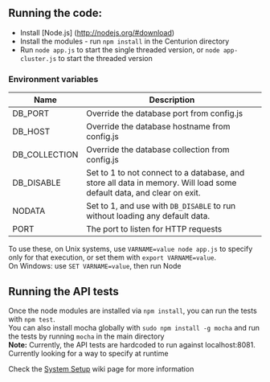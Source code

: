 ## Running the code:
* Install [Node.js] (http://nodejs.org/#download)
* Install the modules - run `npm install` in the Centurion directory
* Run `node app.js` to start the single threaded version, or `node app-cluster.js` to start the threaded version

### Environment variables

| Name | Description |
|------|-------------|
| DB_PORT | Override the database port from config.js |
| DB_HOST | Override the database hostname from config.js |
| DB_COLLECTION | Override the database collection from config.js |
| DB_DISABLE | Set to 1 to not connect to a database, and store all data in memory. Will load some default data, and clear on exit. |
| NODATA | Set to 1, and use with `DB_DISABLE` to run without loading any default data. |
| PORT | The port to listen for HTTP requests |

To use these, on Unix systems, use `VARNAME=value node app.js` to specify only for that execution, or set them with `export VARNAME=value`.  
On Windows: use `SET VARNAME=value`, then run Node


## Running the API tests
Once the node modules are installed via `npm install`, you can run the tests with `npm test`.  
You can also install mocha globally with `sudo npm install -g mocha` and run the tests by running `mocha` in the main directory  
**Note:** Currently, the API tests are hardcoded to run against localhost:8081. Currently looking for a way to specify at runtime

Check the [System Setup](https://github.com/NextCenturyCorporation/centurion-student-alerting/wiki/System-Setup) wiki page for more information
